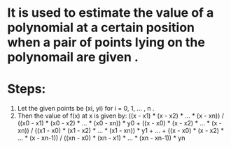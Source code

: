# It is used to estimate the value of a polynomial at a certain position when a pair of points lying on the polynomail are given .

# Steps:
1. Let the given points be (xi, yi) for i = 0, 1, ... , n .
2. Then the value of f(x) at x is given by:
    ((x - x1) * (x - x2) * ... * (x - xn)) / ((x0 - x1) * (x0 - x2) * ... * (x0 - xn)) * y0 + 
    ((x - x0) * (x - x2) * ... * (x - xn)) / ((x1 - x0) * (x1 - x2) * ... * (x1 - xn)) * y1 + 
    ... +
    ((x - x0) * (x - x2) * ... * (x - xn-1)) / ((xn - x0) * (xn - x1) * ... * (xn - xn-1)) * yn
